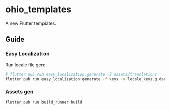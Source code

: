 # ohio_templates

A new Flutter templates.

## Guide

### Easy Localization
Run locale file gen:

```bash
# flutter pub run easy_localization:generate -S assets/translations
flutter pub run easy_localization:generate -f keys -o locale_keys.g.dart -S assets/translations
```

### Assets gen

```bash
flutter pub run build_runner build
```